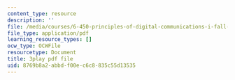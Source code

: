 ```yaml
---
content_type: resource
description: ''
file: /media/courses/6-450-principles-of-digital-communications-i-fall-2006/8769b8a2abbdf00ec6c8835c55d13535_kJR59TZz1CI.pdf
file_type: application/pdf
learning_resource_types: []
ocw_type: OCWFile
resourcetype: Document
title: 3play pdf file
uid: 8769b8a2-abbd-f00e-c6c8-835c55d13535
---
```

